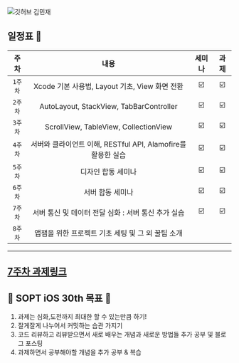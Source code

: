 ![깃허브 김민재](https://user-images.githubusercontent.com/61109660/160546565-dae8ca01-c015-440c-a62b-dbcc9c5aa5a2.png)

## 일정표 📢

| 주차 | 내용 | 세미나 | 과제 |
|:----:|:-----:|:----:|:----:|
| `1주차` | Xcode 기본 사용법, Layout 기초, View 화면 전환 | ☑️ | ☑️ |
| `2주차` | AutoLayout, StackView, TabBarController | ☑️ | ☑️ |
| `3주차` | ScrollView, TableView, CollectionView | ☑️ | ☑️ |
| `4주차` | 서버와 클라이언트 이해, RESTful API, Alamofire를 활용한 실습 | ☑️ | ☑️ |
| `5주차` | 디자인 합동 세미나 | ☑️ | ☑️ |
| `6주차` | 서버 합동 세미나 | ☑️ | ☑️ |
| `7주차` | 서버 통신 및 데이터 전달 심화 : 서버 통신 추가 실습 | ☑️ | ☑️ |
| `8주차` | 앱잼을 위한 프로젝트 기초 세팅 및 그 외 꿀팁 소개 |  |  |

---

## [7주차 과제링크](https://complex-rook-29b.notion.site/7-234d15bb90c74e1c8f4cde3dbc888d03)

## 🍎 SOPT iOS 30th 목표 🍎
1. 과제는 심화,도전까지 최대한 할 수 있는만큼 하기!
2. 잘게잘게 나누어서 커밋하는 습관 가지기
3. 코드 리뷰하고 리뷰받으면서 새로 배우는 개념과 새로운 방법들 추가 공부 및 블로그 포스팅
4. 과제하면서 공부해야할 개념을 추가 공부 & 복습

<br><br>
